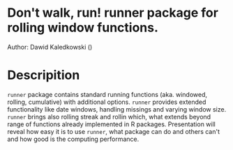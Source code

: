 # Don't walk, run! runner package for rolling window functions.

Author: Dawid Kaledkowski ()

# Descripition

`runner` package contains standard running functions (aka. windowed, rolling, cumulative) with additional options. `runner` provides extended functionality like date windows, handling missings and varying window size. `runner` brings also rolling streak and rollin which, what extends beyond range of functions already implemented in R packages. Presentation will reveal how easy it is to use `runner`, what package can do and others can't and how good is the computing performance. 

